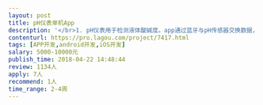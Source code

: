 ```yaml
---                
layout: post       
title: pH仪表单机App           
description: '</br>1. pH仪表用于检测液体酸碱度。app通过蓝牙与pH传感器交换数据，同时在app中显示和输出数据</br>2. 单机app，需要一位UI设计人员和一位前端开发人员。希望有UI设计和蓝牙开发经验。</br>3. 功能不算复杂。包含数据显示，蓝牙管理，数据表输出等主要功能。我会提供一份需求说明，浏览过后再报价。</br>4. 希望长期合作，后续版本开发会涉及到IOT等更复杂内容。</br>'     
contenturl: https://pro.lagou.com/project/7417.html      
tags: [APP开发,android开发,iOS开发]            
salary: 5000-10000元          
publish_time: 2018-04-22 14:48:44         
review: 1134人                   
apply: 7人                   
recommend: 1人                   
time_range: 2-4周              
---                 
```

